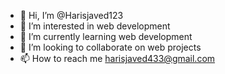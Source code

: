 - 👋 Hi, I’m @Harisjaved123
- 👀 I’m interested in web development
- 🌱 I’m currently learning web development 
- 💞️ I’m looking to collaborate on web projects
- 📫 How to reach me harisjaved433@gmail.com

<!---
Harisjaved123/Harisjaved123 is a ✨ special ✨ repository because its `README.md` (this file) appears on your GitHub profile.
You can click the Preview link to take a look at your changes.
--->
